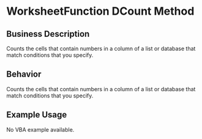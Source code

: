 # WorksheetFunction DCount Method

## Business Description
Counts the cells that contain numbers in a column of a list or database that match conditions that you specify.

## Behavior
Counts the cells that contain numbers in a column of a list or database that match conditions that you specify.

## Example Usage
No VBA example available.